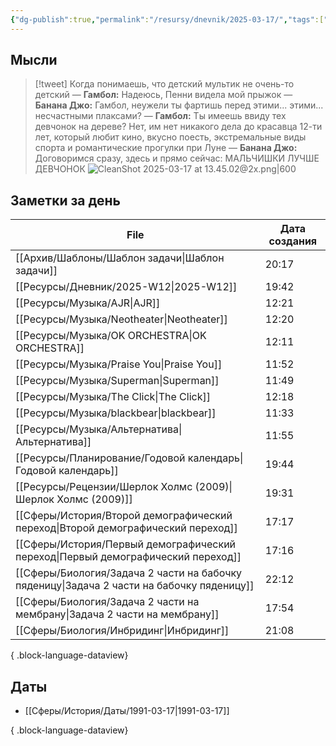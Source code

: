 ```yaml
---
{"dg-publish":true,"permalink":"/resursy/dnevnik/2025-03-17/","tags":["Ежедневнаязаметка"]}
---
```


## Мысли
> [!tweet] Когда понимаешь, что детский мультик не очень-то детский
> — **Гамбол:** Надеюсь, Пенни видела мой прыжок 
> — **Банана Джо:** Гамбол, неужели ты фартишь перед этими... этими... несчастными плаксами?
> — **Гамбол:** Ты имеешь ввиду тех девчонок на дереве? Нет, им нет никакого дела до красавца 12-ти лет, который любит кино, вкусно поесть, экстремальные виды спорта и романтические прогулки при Луне 
> — **Банана Джо:** Договоримся сразу, здесь и прямо сейчас: МАЛЬЧИШКИ ЛУЧШЕ ДЕВЧОНОК
>![CleanShot 2025-03-17 at 13.45.02@2x.png|600](/img/user/%D0%90%D1%80%D1%85%D0%B8%D0%B2/%D0%9A%D1%8D%D1%88/CleanShot%202025-03-17%20at%2013.45.02@2x.png)
## Заметки за день
| File                                                                                         | Дата создания |
| -------------------------------------------------------------------------------------------- | ------------- |
| [[Архив/Шаблоны/Шаблон задачи\|Шаблон задачи]]                                            | 20:17         |
| [[Ресурсы/Дневник/2025-W12\|2025-W12]]                                                    | 19:42         |
| [[Ресурсы/Музыка/AJR\|AJR]]                                                               | 12:21         |
| [[Ресурсы/Музыка/Neotheater\|Neotheater]]                                                 | 12:20         |
| [[Ресурсы/Музыка/OK ORCHESTRA\|OK ORCHESTRA]]                                             | 12:11         |
| [[Ресурсы/Музыка/Praise You\|Praise You]]                                                 | 11:52         |
| [[Ресурсы/Музыка/Superman\|Superman]]                                                     | 11:49         |
| [[Ресурсы/Музыка/The Click\|The Click]]                                                   | 12:18         |
| [[Ресурсы/Музыка/blackbear\|blackbear]]                                                   | 11:33         |
| [[Ресурсы/Музыка/Альтернатива\|Альтернатива]]                                             | 11:55         |
| [[Ресурсы/Планирование/Годовой календарь\|Годовой календарь]]                             | 19:44         |
| [[Ресурсы/Рецензии/Шерлок Холмс (2009)\|Шерлок Холмс (2009)]]                             | 19:31         |
| [[Сферы/История/Второй демографический переход\|Второй демографический переход]]          | 17:17         |
| [[Сферы/История/Первый демографический переход\|Первый демографический переход]]          | 17:16         |
| [[Сферы/Биология/Задача 2 части на бабочку пяденицу\|Задача 2 части на бабочку пяденицу]] | 22:12         |
| [[Сферы/Биология/Задача 2 части на мембрану\|Задача 2 части на мембрану]]                 | 17:54         |
| [[Сферы/Биология/Инбридинг\|Инбридинг]]                                                   | 21:08         |

{ .block-language-dataview}
## Даты
- [[Сферы/История/Даты/1991-03-17\|1991-03-17]]

{ .block-language-dataview}

